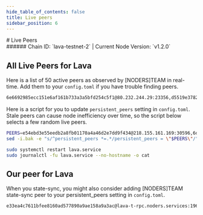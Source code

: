 ```yaml
---
hide_table_of_contents: false
title: Live peers
sidebar_position: 6
---
```


<div class="h1-with-icon icon-lava">
# Live Peers
</div>
###### Chain ID: `lava-testnet-2` | Current Node Version: `v1.2.0`

## All Live Peers for Lava
Here is a list of 50 active peers as observed by [NODERS]TEAM in real-time. Add them to your `config.toml` if you have trouble finding peers.

```bash
6e6692985ecc151e6af161b733a3a5bfd254c5f1@80.232.244.29:23356,d5519e378247dfb61dfe90652d1fe3e2b3005a5b@65.109.68.190:14456,af35315017a810e541f6e3cb0a08e2dfa773853b@95.216.98.97:20256,0ec7ad403c4caa1d3cd3f8226f456cc568eeec90@176.9.90.222:36656,eb575ae0cedfedb20be2f10231bcb2ce90d3ecd8@173.212.209.163:656,539e0afe648ef3bf7efcf5abd2ffd64b095efd58@65.21.113.10:36656,5c2a752c9b1952dbed075c56c600c3a79b58c395@195.3.220.21:27066,d5bfaafd9ec064adef6fd2136eca89fcc00e39ea@144.91.126.238:16656,3cc2733c2247c935290c18403bd3afb8ca9df23e@86.48.31.100:26656,d26383c49f095a2bac262ce815e5235eb8d48a14@23.88.65.15:26656,142e0eec89d0c52dca1ce02eecaf8cc451529949@195.3.223.135:26656,dae571b14dcb4e55566071cb0083a937edd0cfe8@109.199.116.71:19956,53ff7a2726de241c87e2260ad715dadc75977974@65.108.227.112:13656,8a0a2cdc1be0b5154a05843ba3642266517e0cfb@46.4.22.183:26656,58c9655482c7dbd3dc30221f8742c4f6d2e963f1@65.109.25.109:56656,779aa493ad13b8235e8e5f8b6340795864091605@65.108.72.233:16656,04c9e0bc0614d4b1cc2859251cfdb13b0f97aaed@167.235.4.41:26656,112fba64a7e5e27b0cf8f02c634334c957891abf@75.119.146.244:28656,33b0bb30591ba3ec325af16d403e1931a5d60244@31.220.76.134:26656,0a528da95ca8025ef4043b6e73f1e789f4102940@176.103.222.22:26656,aadb410edcde075bbb449c25a9125c0b992e76ad@31.220.76.133:26656,810bdfb3e88f4872995f9a05b6298c1bf3d20fe0@65.108.105.48:19956,d9bfa29e0cf9c4ce0cc9c26d98e5d97228f93b0b@142.132.209.60:14456,304745328e64c2ba3592cddf5b1ab3c831d92802@65.21.194.43:56656,0bf78fb1e8ba6b0bf6748a0954f1a8777a874c52@31.220.76.132:26656,51aeaa2c757989f720c904023c2dbedfc720f75e@23.88.5.169:27656,5af852f8b451366942097dbc5ff24cf38f89242e@207.180.215.4:24656,8f7564dee73aca2f684e8324526f58712de59117@49.13.144.233:14456,0868c3122cef02bcf615fdaa8a99080c3b70967a@179.61.246.88:26656,e23038803b0e9d0c5cd6e79049a140d270d4fa8e@164.68.105.141:24656,d1730b774b7c1d52dd9f6ae874a56de958aa147e@139.45.205.60:23656,e54ebd3e55eedb2a8fb01170a4a46d2e7dd9f434@218.155.161.169:30596,6a32a5e36ca130b373ec88d33e20375d8f6084a6@109.199.121.26:14456,2b7ba9430f0e12ec8a938d47cdc361f81d96c663@57.128.95.99:26656,fbd4b4e1e2d00316a201aa8c34acd5cde0713abc@142.165.207.45:36657,c19965fe8a1ea3391d61d09cf589bca0781d29fd@162.19.217.52:26656,afc3abbd127a6f0cbc2f1e1360b3677b15cea3bb@213.199.36.100:29656,1f7e104872a3f4259343b8123f333b5b24869b02@159.89.111.21:26656,a44684d75241ce5d171db832ad04b13bd32c6aea@109.199.97.128:26656,eb849730cb677b8817e5aeb6948ab01c0bb077ea@176.9.157.48:27556,adac0145a2bbdad3613bf772729a8573ab72ba8c@64.120.88.81:23656,bf936e472e10bb373f584cea3090ca47ef72ba68@65.108.100.31:14456,1746483a6c77a153a9024e2397d0d7ecaa700d5c@86.127.254.106:26656,eb7832932626c1c636d16e0beb49e0e4498fbd5e@65.108.231.124:20656,1d43cac641a3b2759a105e3fb968b961784dee7f@46.138.240.175:26656,149f9f017344ce9cebb637baa7cab57a28f3a8c3@86.111.48.159:26656,6bdc7ae7de872000ac6b0b074f27adf76d68af68@144.91.89.158:656,562c28b8f753a290af916a66639af4f58b1ae99c@46.4.55.46:27656,ba0da985b21511c22f565bf9e7d2fbdc19fd9d92@65.109.28.165:4000,6db572a90eedaae52d45e7f5e85865757dae14a4@88.99.140.37:14556
```

Here is a script for you to update `persistent_peers` setting in `config.toml`. Stale peers can cause node inefficiency over time, so the script below selects a few random live peers.

```bash
PEERS=e54ebd3e55eedb2a8fb01170a4a46d2e7dd9f434@218.155.161.169:30596,6db572a90eedaae52d45e7f5e85865757dae14a4@88.99.140.37:14556,adac0145a2bbdad3613bf772729a8573ab72ba8c@64.120.88.81:23656,6a32a5e36ca130b373ec88d33e20375d8f6084a6@109.199.121.26:14456,1d43cac641a3b2759a105e3fb968b961784dee7f@46.138.240.175:26656
sed -i.bak -e "s/^persistent_peers *=.*/persistent_peers = \"$PEERS\"/" ~/.lava/config/config.toml

sudo systemctl restart lava.service
sudo journalctl -fu lava.service --no-hostname -o cat
```

## Our peer for Lava
When you state-sync, you might also consider adding [NODERS]TEAM state-sync peer to your persistent_peers setting in `config.toml`.

```bash
e33ea4c7611bfee8160ad577890a9ae158a9a3ac@lava-t-rpc.noders.services:19656
```